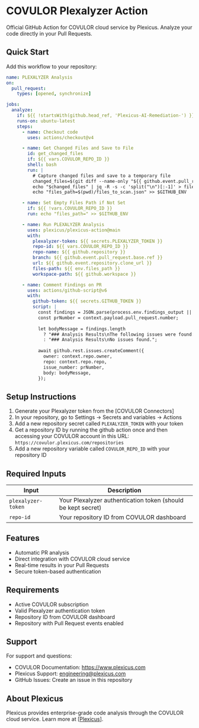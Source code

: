 # COVULOR Plexalyzer Action

Official GitHub Action for COVULOR cloud service by Plexicus. Analyze your code directly in your Pull Requests.

## Quick Start

Add this workflow to your repository:

```yaml
name: PLEXALYZER Analysis
on:
  pull_request:
    types: [opened, synchronize]

jobs:
  analyze:
    if: ${{ !startsWith(github.head_ref, 'Plexicus-AI-Remediation-') }}
    runs-on: ubuntu-latest
    steps:
      - name: Checkout code
        uses: actions/checkout@v4

      - name: Get Changed Files and Save to File
        id: get_changed_files
        if: ${{ vars.COVULOR_REPO_ID }}
        shell: bash
        run: |
          # Capture changed files and save to a temporary file
          changed_files=$(git diff --name-only "${{ github.event.pull_request.base.sha }}" "${{ github.event.pull_request.head.sha }}")
          echo "$changed_files" | jq -R -s -c 'split("\n")[:-1]' > files_to_scan.json
          echo "files_path=$(pwd)/files_to_scan.json" >> $GITHUB_ENV

      - name: Set Empty Files Path if Not Set
        if: ${{ !vars.COVULOR_REPO_ID }}
        run: echo "files_path=" >> $GITHUB_ENV

      - name: Run PLEXALYZER Analysis
        uses: plexicus/plexicus-action@main
        with:
          plexalyzer-token: ${{ secrets.PLEXALYZER_TOKEN }}
          repo-id: ${{ vars.COVULOR_REPO_ID }}
          repo-name: ${{ github.repository }}
          branch: ${{ github.event.pull_request.base.ref }}
          url: ${{ github.event.repository.clone_url }}
          files-path: ${{ env.files_path }}
          workspace-path: ${{ github.workspace }}

      - name: Comment Findings on PR
        uses: actions/github-script@v6
        with:
          github-token: ${{ secrets.GITHUB_TOKEN }}
          script: |
            const findings = JSON.parse(process.env.findings_output || "[]");
            const prNumber = context.payload.pull_request.number;
      
            let bodyMessage = findings.length
              ? "### Analysis Results\nThe following issues were found:\n\n" + findings.map((issue, i) => `- **Issue ${i + 1}**: ${issue}`).join("\n")
              : "### Analysis Results\nNo issues found.";
      
            await github.rest.issues.createComment({
              owner: context.repo.owner,
              repo: context.repo.repo,
              issue_number: prNumber,
              body: bodyMessage,
            });
```

## Setup Instructions

1. Generate your Plexalyzer token from the [COVULOR Connectors]
2. In your repository, go to Settings → Secrets and variables → Actions
3. Add a new repository secret called `PLEXALYZER_TOKEN` with your token
4. Get a repository ID by running the github action once and then accessing your COVULOR account in this URL: `https://covulor.plexicus.com/repositories`
5. Add a new repository variable called `COVULOR_REPO_ID` with your repository ID

## Required Inputs

| Input | Description |
|-------|-------------|
| `plexalyzer-token` | Your Plexalyzer authentication token (should be kept secret) |
| `repo-id` | Your repository ID from COVULOR dashboard |

## Features

- Automatic PR analysis
- Direct integration with COVULOR cloud service
- Real-time results in your Pull Requests
- Secure token-based authentication

## Requirements

- Active COVULOR subscription
- Valid Plexalyzer authentication token
- Repository ID from COVULOR dashboard
- Repository with Pull Request events enabled

## Support

For support and questions:
- COVULOR Documentation: https://www.plexicus.com
- Plexicus Support: engineering@plexicus.com
- GitHub Issues: Create an issue in this repository

## About Plexicus

Plexicus provides enterprise-grade code analysis through the COVULOR cloud service. Learn more at [[Plexicus](https://www.plexicus.com)].
